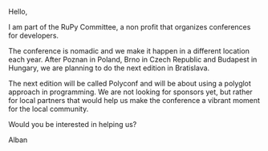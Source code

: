 Hello,

I am part of the RuPy Committee, a non profit that organizes conferences for developers.

The conference is nomadic and we make it happen in a different location each year. After Poznan in Poland, Brno in Czech Republic and Budapest in Hungary, we are planning to do the next edition in Bratislava.

The next edition will be called Polyconf and will be about using a polyglot approach in programming. We are not looking for sponsors yet, but rather for local partners that would help us make the conference a vibrant moment for the local community.

Would you be interested in helping us?

Alban